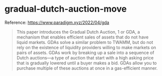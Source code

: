 # gradual-dutch-auction-move

Reference: https://www.paradigm.xyz/2022/04/gda

> This paper introduces the Gradual Dutch Auction, 1 or GDA, a mechanism that enables efficient sales of assets that do not have liquid markets. GDAs solve a similar problem to TWAMM, but do not rely on the existence of liquidity providers willing to make markets on pairs of assets. GDAs work by breaking up a sale into a sequence of Dutch auctions—a type of auction that start with a high asking price that is gradually lowered until a buyer makes a bid. GDAs allow you to purchase multiple of these auctions at once in a gas-efficient manner.
